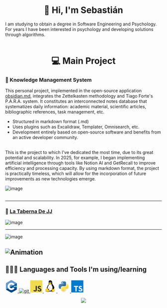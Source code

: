 <h1 align="center">👋 Hi, I'm Sebastián</h1>
I am studying to obtain a degree in Software Engineering and Psychology. For years I have been interested in psychology and developing solutions through algorithms.<br><br>
<h1 align="center">💻 Main Project </h1>

### **🧠 Knowledge Management System**
This personal project, implemented in the open-source application [obsidian.md](http://obsidian.md), integrates the Zettelkasten methodology and Tiago Forte's P.A.R.A. system. It constitutes an interconnected notes database that systematizes daily information: academic material, scientific articles, bibliographic references, task management, etc.
- Structured in markdown format (.md)
- Uses plugins such as Excalidraw, Templater, Omnisearch, etc.
- Development entirely based on open-source software and benefits from an active developer community.
<br><br>

This is the project to which I've dedicated the most time, due to its great potential and scalability. In 2025, for example, I began implementing artificial intelligence through tools like Notion AI and GetRecall to improve efficiency and processing capacity. By using markdown format, the project is practically timeless, which will allow for the incorporation of future improvements as new technologies emerge.

![image](https://github.com/user-attachments/assets/1e852753-70f4-47ca-aa75-3b770c3b9100)
<br><br>

---
### 🍺 [La Taberna De JJ](https://github.com/zarvent/la-taberna-de-jj) 

![image](https://github.com/user-attachments/assets/6a710274-2734-4f31-ab43-d9246ea196ec)

---
![image](https://github.com/user-attachments/assets/2460d06e-adc6-4fd6-b703-3df6a93c7428)

![Animation](https://github.com/user-attachments/assets/b9c18414-f489-4f11-903f-d5ca86a1776f)
---
## 👨🏻‍💻 Languages and Tools I'm using/learning <h3 align="left"></h3>
<p align="left"> <a href="https://www.w3schools.com/cpp/" target="_blank" rel="noreferrer"> <img src="https://raw.githubusercontent.com/devicons/devicon/master/icons/cplusplus/cplusplus-original.svg" alt="cplusplus" width="40" height="40"/> </a> <a href="https://git-scm.com/" target="_blank" rel="noreferrer"> <img src="https://www.vectorlogo.zone/logos/git-scm/git-scm-icon.svg" alt="git" width="40" height="40"/> </a> <a href="https://developer.mozilla.org/en-US/docs/Web/JavaScript" target="_blank" rel="noreferrer"> <img src="https://raw.githubusercontent.com/devicons/devicon/master/icons/javascript/javascript-original.svg" alt="javascript" width="40" height="40"/> </a> <a href="https://www.linux.org/" target="_blank" rel="noreferrer"> <img src="https://raw.githubusercontent.com/devicons/devicon/master/icons/linux/linux-original.svg" alt="linux" width="40" height="40"/> </a> <a href="https://www.python.org" target="_blank" rel="noreferrer"> <img src="https://raw.githubusercontent.com/devicons/devicon/master/icons/python/python-original.svg" alt="python" width="40" height="40"/> </a> <a href="https://www.typescriptlang.org/" target="_blank" rel="noreferrer"> <img src="https://raw.githubusercontent.com/devicons/devicon/master/icons/typescript/typescript-original.svg" alt="typescript" width="40" height="40"/> </a> </p>

<p align="center">
  <img src="https://i.pinimg.com/736x/b4/8f/dd/b48fdddf762c9c52a51cdbca27d519bd.jpg" width="300px">
</p>





